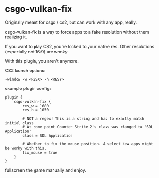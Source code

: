 # csgo-vulkan-fix

Originally meant for csgo / cs2, but can work with any app, really.

csgo-vulkan-fix is a way to force apps to a fake resolution without
them realizing it.

If you want to play CS2, you're locked to your native res.
Other resolutions (especially not 16:9) are wonky.

With this plugin, you aren't anymore.

CS2 launch options:
```
-window -w <RESX> -h <RESY>
```

example plugin config:
```
plugin {
    csgo-vulkan-fix {
        res_w = 1680
        res_h = 1050

        # NOT a regex! This is a string and has to exactly match initial_class
        # At some point Counter Strike 2's class was changed to 'SDL Application'
        class = SDL Application

        # Whether to fix the mouse position. A select few apps might be wonky with this.
        fix_mouse = true
    }
}
```

fullscreen the game manually and enjoy.
